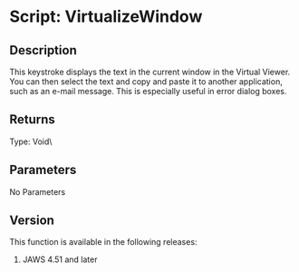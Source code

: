 # Script: VirtualizeWindow

## Description

This keystroke displays the text in the current window in the Virtual
Viewer. You can then select the text and copy and paste it to another
application, such as an e-mail message. This is especially useful in
error dialog boxes.

## Returns

Type: Void\

## Parameters

No Parameters

## Version

This function is available in the following releases:

1.  JAWS 4.51 and later
